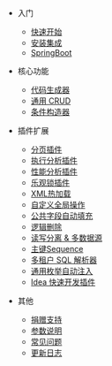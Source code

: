 ﻿- 入门

  - [快速开始](quick-start)
  - [安装集成](install)
  - [SpringBoot](spring-boot)

- 核心功能

  - [代码生成器](generate-code)
  - [通用 CRUD](generic-crud)
  - [条件构造器](wrapper)

- 插件扩展

  - [分页插件](page-plugin)
  - [执行分析插件](execution-analysis-plugin)
  - [性能分析插件](performance-analysis-plugin)
  - [乐观锁插件](optimistic-locker-plugin)
  - [XML热加载](hot-loading)
  - [自定义全局操作](sql-injector)
  - [公共字段自动填充](auto-fill)
  - [逻辑删除](logic-delete)
  - [读写分离 & 多数据源](multi-datasource)
  - [主键Sequence](sequence)
  - [多租户 SQL 解析器](tenant)
  - [通用枚举自动注入](enum)
  - [Idea 快速开发插件](mybatisx-idea-plugin)

- 其他

  - [捐赠支持](donate)
  - [参数说明](api)
  - [常见问题](question)
  - [更新日志](changelog)
